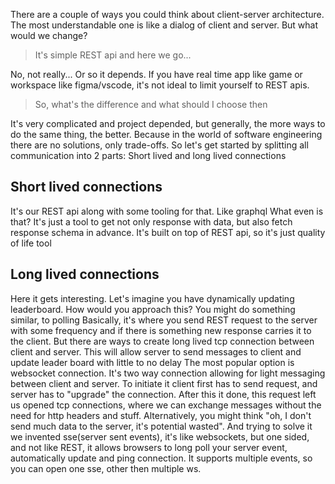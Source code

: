 There are a couple of ways you could think about client-server architecture. The most understandable one is like a dialog of client and server. But what would we change?

>It's simple REST api and here we go...

No, not really... Or so it depends. If you have real time app like game or workspace like figma/vscode, it's not ideal to limit yourself to REST apis.

>So, what's the difference and what should I choose then

It's very complicated and project depended, but generally, the more ways to do the same thing, the better. Because in the world of software engineering there are no solutions, only trade-offs. So let's get started by splitting all communication into 2 parts: Short lived and long lived connections

## Short lived connections
It's our REST api along with some tooling for that. Like graphql
What even is that? It's just a tool to get not only response with data, but also fetch response schema in advance. It's built on top of REST api, so it's just quality of life tool

## Long lived connections
Here it gets interesting. Let's imagine you have dynamically updating leaderboard. How would you approach this?
You might do something similar, to polling
Basically, it's where you send REST request to the server with some frequency and if there is something new response carries it to the client. But there are ways to create long lived tcp connection between client and server. This will allow server to send messages to client and update leader board with little to no delay
The most popular option is websocket connection. It's two way connection allowing for light messaging between client and server. To initiate it client first has to send request, and server has to "upgrade" the connection. After this it done, this request left us opened tcp connections, where we can exchange messages without the need for http headers and stuff.
Alternatively, you might think "oh, I don't send much data to the server, it's potential wasted". And trying to solve it we invented sse(server sent events), it's like websockets, but one sided, and not like REST, it allows browsers to long poll your server event, automatically update and ping connection. It supports multiple events, so you can open one sse, other then multiple ws.